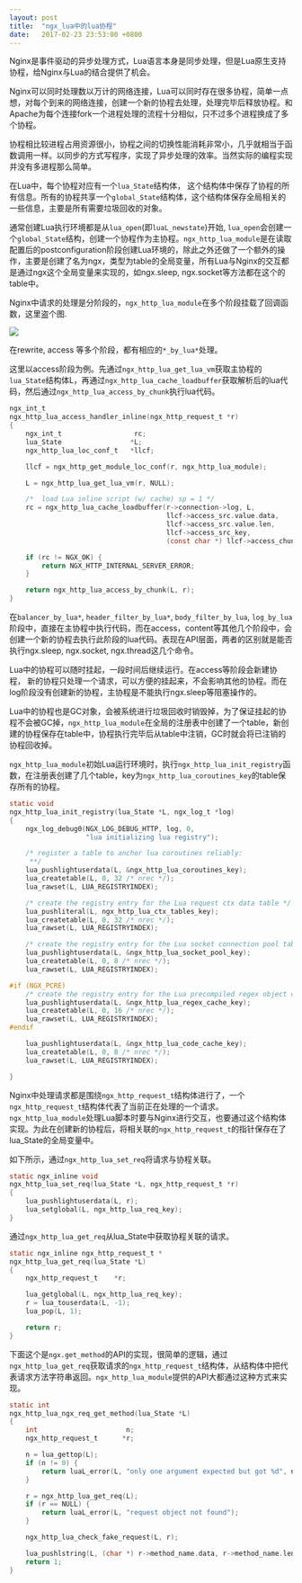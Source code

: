 ```yaml
---
layout: post
title:  "ngx_lua中的lua协程"
date:   2017-02-23 23:53:00 +0800
---
```


Nginx是事件驱动的异步处理方式，Lua语言本身是同步处理，但是Lua原生支持协程，给Nginx与Lua的结合提供了机会。

Nginx可以同时处理数以万计的网络连接，Lua可以同时存在很多协程，简单一点想，对每个到来的网络连接，创建一个新的协程去处理，处理完毕后释放协程。和Apache为每个连接fork一个进程处理的流程十分相似，只不过多个进程换成了多个协程。

协程相比较进程占用资源很小，协程之间的切换性能消耗非常小，几乎就相当于函数调用一样。以同步的方式写程序，实现了异步处理的效率。当然实际的编程实现并没有多进程那么简单。

在Lua中，每个协程对应有一个`lua_State`结构体， 这个结构体中保存了协程的所有信息。所有的协程共享一个`global_State`结构体，这个结构体保存全局相关的一些信息，主要是所有需要垃圾回收的对象。

通常创建Lua执行环境都是从`lua_open`(即`luaL_newstate`)开始, `lua_open`会创建一个`global_State`结构，创建一个协程作为主协程。`ngx_http_lua_module`是在读取配置后的postconfiguration阶段创建Lua环境的，除此之外还做了一个额外的操作，主要是创建了名为ngx，类型为table的全局变量，所有Lua与Nginx的交互都是通过ngx这个全局变量来实现的，如ngx.sleep, ngx.socket等方法都在这个的table中。

Nginx中请求的处理是分阶段的，`ngx_http_lua_module`在多个阶段挂载了回调函数，这里盗个图.

![](/content/images/2017/03/231349_HPXy_2539854.jpg)

在rewrite, access 等多个阶段，都有相应的`*_by_lua*`处理。

这里以access阶段为例。先通过`ngx_http_lua_get_lua_vm`获取主协程的`lua_State`结构体L，再通过`ngx_http_lua_cache_loadbuffer`获取解析后的lua代码，然后通过`ngx_http_lua_access_by_chunk`执行lua代码。

```c
ngx_int_t
ngx_http_lua_access_handler_inline(ngx_http_request_t *r)
{
    ngx_int_t                  rc;
    lua_State                 *L;
    ngx_http_lua_loc_conf_t   *llcf;

    llcf = ngx_http_get_module_loc_conf(r, ngx_http_lua_module);

    L = ngx_http_lua_get_lua_vm(r, NULL);

    /*  load Lua inline script (w/ cache) sp = 1 */
    rc = ngx_http_lua_cache_loadbuffer(r->connection->log, L,
                                       llcf->access_src.value.data,
                                       llcf->access_src.value.len,
                                       llcf->access_src_key,
                                       (const char *) llcf->access_chunkname);

    if (rc != NGX_OK) {
        return NGX_HTTP_INTERNAL_SERVER_ERROR;
    }

    return ngx_http_lua_access_by_chunk(L, r);
}
```


在`balancer_by_lua*`, `header_filter_by_lua*`, `body_filter_by_lua`, `log_by_lua`阶段中，直接在主协程中执行代码，而在access，content等其他几个阶段中，会创建一个新的协程去执行此阶段的lua代码。表现在API层面，两者的区别就是能否执行ngx.sleep, ngx.socket, ngx.thread这几个命令。

Lua中的协程可以随时挂起，一段时间后继续运行。在access等阶段会新建协程， 新的协程只处理一个请求，可以方便的挂起来，不会影响其他的协程。而在log阶段没有创建新的协程，主协程是不能执行ngx.sleep等阻塞操作的。


Lua中的协程也是GC对象，会被系统进行垃圾回收时销毁掉，为了保证挂起的协程不会被GC掉，`ngx_http_lua_module`在全局的注册表中创建了一个table，新创建的协程保存在table中，协程执行完毕后从table中注销，GC时就会将已注销的协程回收掉。

`ngx_http_lua_module`初始Lua运行环境时，执行`ngx_http_lua_init_registry`函数，在注册表创建了几个table，key为`ngx_http_lua_coroutines_key`的table保存所有的协程。

```c
static void
ngx_http_lua_init_registry(lua_State *L, ngx_log_t *log)
{
    ngx_log_debug0(NGX_LOG_DEBUG_HTTP, log, 0,
                   "lua initializing lua registry");

    /* register a table to anchor lua coroutines reliably:
     **/
    lua_pushlightuserdata(L, &ngx_http_lua_coroutines_key);
    lua_createtable(L, 0, 32 /* nrec */);
    lua_rawset(L, LUA_REGISTRYINDEX);

    /* create the registry entry for the Lua request ctx data table */
    lua_pushliteral(L, ngx_http_lua_ctx_tables_key);
    lua_createtable(L, 0, 32 /* nrec */);
    lua_rawset(L, LUA_REGISTRYINDEX);

    /* create the registry entry for the Lua socket connection pool table */
    lua_pushlightuserdata(L, &ngx_http_lua_socket_pool_key);
    lua_createtable(L, 0, 8 /* nrec */);
    lua_rawset(L, LUA_REGISTRYINDEX);

#if (NGX_PCRE)
    /* create the registry entry for the Lua precompiled regex object cache */
    lua_pushlightuserdata(L, &ngx_http_lua_regex_cache_key);
    lua_createtable(L, 0, 16 /* nrec */);
    lua_rawset(L, LUA_REGISTRYINDEX);
#endif

    lua_pushlightuserdata(L, &ngx_http_lua_code_cache_key);
    lua_createtable(L, 0, 8 /* nrec */);
    lua_rawset(L, LUA_REGISTRYINDEX);

}
```


Nginx中处理请求都是围绕`ngx_http_request_t`结构体进行了，一个`ngx_http_request_t`结构体代表了当前正在处理的一个请求。`ngx_http_lua_module`处理Lua脚本时要与Nginx进行交互，也要通过这个结构体实现。为此在创建新的协程后，将相关联的`ngx_http_request_t`的指针保存在了lua_State的全局变量中。

如下所示，通过`ngx_http_lua_set_req`将请求与协程关联。

```c
static ngx_inline void
ngx_http_lua_set_req(lua_State *L, ngx_http_request_t *r)
{
    lua_pushlightuserdata(L, r);
    lua_setglobal(L, ngx_http_lua_req_key);
}
```

通过`ngx_http_lua_get_req`从lua_State中获取协程关联的请求。

```c
static ngx_inline ngx_http_request_t *
ngx_http_lua_get_req(lua_State *L)
{
    ngx_http_request_t    *r;

    lua_getglobal(L, ngx_http_lua_req_key);
    r = lua_touserdata(L, -1);
    lua_pop(L, 1);

    return r;
}
```


下面这个是`ngx.get_method`的API的实现，很简单的逻辑，通过`ngx_http_lua_get_req`获取请求的`ngx_http_request_t`结构体，从结构体中把代表请求方法字符串返回。`ngx_http_lua_module`提供的API大都通过这种方式来实现。

```c
static int
ngx_http_lua_ngx_req_get_method(lua_State *L)
{
    int                      n;
    ngx_http_request_t      *r;

    n = lua_gettop(L);
    if (n != 0) {
        return luaL_error(L, "only one argument expected but got %d", n);
    }

    r = ngx_http_lua_get_req(L);
    if (r == NULL) {
        return luaL_error(L, "request object not found");
    }

    ngx_http_lua_check_fake_request(L, r);

    lua_pushlstring(L, (char *) r->method_name.data, r->method_name.len);
    return 1;
}
```
